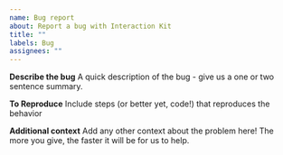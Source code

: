 ```yaml
---
name: Bug report
about: Report a bug with Interaction Kit
title: ""
labels: Bug
assignees: ""
---
```


**Describe the bug**
A quick description of the bug - give us a one or two sentence summary.

**To Reproduce**
Include steps (or better yet, code!) that reproduces the behavior

**Additional context**
Add any other context about the problem here! The more you give, the faster it will be for us to help.
